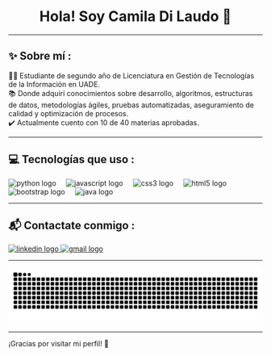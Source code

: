 <h1 align="center">Hola! Soy Camila Di Laudo 👋</h1>

---

<h2 align="left">✨ Sobre mí :</h2>

<p align="left">
  👩‍💻 Estudiante de segundo año de Licenciatura en Gestión de Tecnologías de la Información en UADE.<br/>
  📚 Donde adquirí conocimientos sobre desarrollo, algoritmos, estructuras de datos, metodologías ágiles, pruebas automatizadas, aseguramiento de calidad y optimización de procesos.<br/>
  ✔️ Actualmente cuento con 10 de 40 materias aprobadas.
</p>

---

<h2 align="left">💻 Tecnologías que uso :</h2>

<div align="left">
  <img src="https://img.shields.io/badge/Python-3776AB?logo=python&logoColor=white&style=for-the-badge" height="40" alt="python logo" />
  <img width="12" />
  <img src="https://img.shields.io/badge/JavaScript-F7DF1E?logo=javascript&logoColor=black&style=for-the-badge" height="40" alt="javascript logo" />
  <img width="12" />
  <img src="https://img.shields.io/badge/CSS3-1572B6?logo=css3&logoColor=white&style=for-the-badge" height="40" alt="css3 logo" />
  <img width="12" />
  <img src="https://img.shields.io/badge/HTML5-E34F26?logo=html5&logoColor=white&style=for-the-badge" height="40" alt="html5 logo" />
  <img width="12" />
  <img src="https://img.shields.io/badge/Bootstrap-7952B3?logo=bootstrap&logoColor=white&style=for-the-badge" height="40" alt="bootstrap logo" />
  <img width="12" />
  <img src="https://cdn.jsdelivr.net/gh/devicons/devicon/icons/java/java-original.svg" height="40" alt="java logo" />
</div>

---

<h2 align="left">📬 Contactate conmigo :</h2>

<div align="left">
  <a href="https://www.linkedin.com/in/dilaudocamila" target="_blank">
    <img src="https://raw.githubusercontent.com/maurodesouza/profile-readme-generator/master/src/assets/icons/social/linkedin/default.svg" width="52" height="40" alt="linkedin logo" />
  </a>
  <a href="mailto:camiladilaudo@icloud.com" target="_blank">
    <img src="https://raw.githubusercontent.com/maurodesouza/profile-readme-generator/master/src/assets/icons/social/gmail/default.svg" width="52" height="40" alt="gmail logo" />
  </a>
</div>

---

<img src="https://raw.githubusercontent.com/camidilaudo/camidilaudo/output/snake.svg" alt="Snake animation" />

---

<p align="left">¡Gracias por visitar mi perfil! 💖</p>
